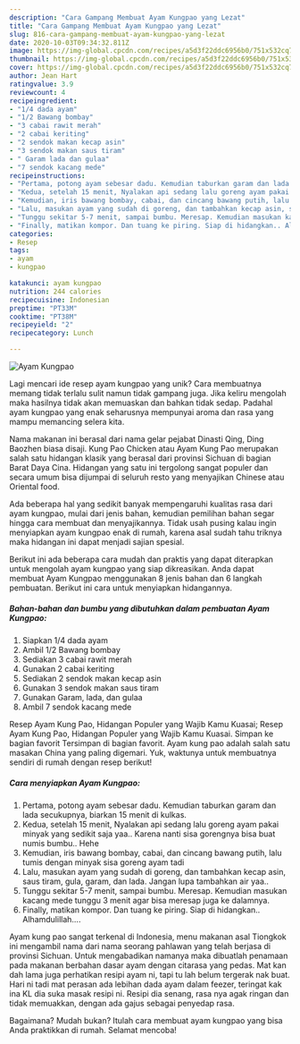 ```yaml
---
description: "Cara Gampang Membuat Ayam Kungpao yang Lezat"
title: "Cara Gampang Membuat Ayam Kungpao yang Lezat"
slug: 816-cara-gampang-membuat-ayam-kungpao-yang-lezat
date: 2020-10-03T09:34:32.811Z
image: https://img-global.cpcdn.com/recipes/a5d3f22ddc6956b0/751x532cq70/ayam-kungpao-foto-resep-utama.jpg
thumbnail: https://img-global.cpcdn.com/recipes/a5d3f22ddc6956b0/751x532cq70/ayam-kungpao-foto-resep-utama.jpg
cover: https://img-global.cpcdn.com/recipes/a5d3f22ddc6956b0/751x532cq70/ayam-kungpao-foto-resep-utama.jpg
author: Jean Hart
ratingvalue: 3.9
reviewcount: 4
recipeingredient:
- "1/4 dada ayam"
- "1/2 Bawang bombay"
- "3 cabai rawit merah"
- "2 cabai keriting"
- "2 sendok makan kecap asin"
- "3 sendok makan saus tiram"
- " Garam lada dan gulaa"
- "7 sendok kacang mede"
recipeinstructions:
- "Pertama, potong ayam sebesar dadu. Kemudian taburkan garam dan lada secukupnya, biarkan 15 menit di kulkas."
- "Kedua, setelah 15 menit, Nyalakan api sedang lalu goreng ayam pakai minyak yang sedikit saja yaa.. Karena nanti sisa gorengnya bisa buat numis bumbu.. Hehe"
- "Kemudian, iris bawang bombay, cabai, dan cincang bawang putih, lalu tumis dengan minyak sisa goreng ayam tadi"
- "Lalu, masukan ayam yang sudah di goreng, dan tambahkan kecap asin, saus tiram, gula, garam, dan lada. Jangan lupa tambahkan air yaa.."
- "Tunggu sekitar 5-7 menit, sampai bumbu. Meresap. Kemudian masukan kacang mede tunggu 3 menit agar bisa meresap juga ke dalamnya."
- "Finally, matikan kompor. Dan tuang ke piring. Siap di hidangkan.. Alhamdulillah...."
categories:
- Resep
tags:
- ayam
- kungpao

katakunci: ayam kungpao 
nutrition: 244 calories
recipecuisine: Indonesian
preptime: "PT33M"
cooktime: "PT38M"
recipeyield: "2"
recipecategory: Lunch

---
```



![Ayam Kungpao](https://img-global.cpcdn.com/recipes/a5d3f22ddc6956b0/751x532cq70/ayam-kungpao-foto-resep-utama.jpg)

Lagi mencari ide resep ayam kungpao yang unik? Cara membuatnya memang tidak terlalu sulit namun tidak gampang juga. Jika keliru mengolah maka hasilnya tidak akan memuaskan dan bahkan tidak sedap. Padahal ayam kungpao yang enak seharusnya mempunyai aroma dan rasa yang mampu memancing selera kita.

Nama makanan ini berasal dari nama gelar pejabat Dinasti Qing, Ding Baozhen biasa disaji. Kung Pao Chicken atau Ayam Kung Pao merupakan salah satu hidangan klasik yang berasal dari provinsi Sichuan di bagian Barat Daya Cina. Hidangan yang satu ini tergolong sangat populer dan secara umum bisa dijumpai di seluruh resto yang menyajikan Chinese atau Oriental food.

Ada beberapa hal yang sedikit banyak mempengaruhi kualitas rasa dari ayam kungpao, mulai dari jenis bahan, kemudian pemilihan bahan segar hingga cara membuat dan menyajikannya. Tidak usah pusing kalau ingin menyiapkan ayam kungpao enak di rumah, karena asal sudah tahu triknya maka hidangan ini dapat menjadi sajian spesial.


Berikut ini ada beberapa cara mudah dan praktis yang dapat diterapkan untuk mengolah ayam kungpao yang siap dikreasikan. Anda dapat membuat Ayam Kungpao menggunakan 8 jenis bahan dan 6 langkah pembuatan. Berikut ini cara untuk menyiapkan hidangannya.

<!--inarticleads1-->

##### Bahan-bahan dan bumbu yang dibutuhkan dalam pembuatan Ayam Kungpao:

1. Siapkan 1/4 dada ayam
1. Ambil 1/2 Bawang bombay
1. Sediakan 3 cabai rawit merah
1. Gunakan 2 cabai keriting
1. Sediakan 2 sendok makan kecap asin
1. Gunakan 3 sendok makan saus tiram
1. Gunakan  Garam, lada, dan gulaa
1. Ambil 7 sendok kacang mede


Resep Ayam Kung Pao, Hidangan Populer yang Wajib Kamu Kuasai; Resep Ayam Kung Pao, Hidangan Populer yang Wajib Kamu Kuasai. Simpan ke bagian favorit Tersimpan di bagian favorit. Ayam kung pao adalah salah satu masakan China yang paling digemari. Yuk, waktunya untuk membuatnya sendiri di rumah dengan resep berikut! 

<!--inarticleads2-->

##### Cara menyiapkan Ayam Kungpao:

1. Pertama, potong ayam sebesar dadu. Kemudian taburkan garam dan lada secukupnya, biarkan 15 menit di kulkas.
1. Kedua, setelah 15 menit, Nyalakan api sedang lalu goreng ayam pakai minyak yang sedikit saja yaa.. Karena nanti sisa gorengnya bisa buat numis bumbu.. Hehe
1. Kemudian, iris bawang bombay, cabai, dan cincang bawang putih, lalu tumis dengan minyak sisa goreng ayam tadi
1. Lalu, masukan ayam yang sudah di goreng, dan tambahkan kecap asin, saus tiram, gula, garam, dan lada. Jangan lupa tambahkan air yaa..
1. Tunggu sekitar 5-7 menit, sampai bumbu. Meresap. Kemudian masukan kacang mede tunggu 3 menit agar bisa meresap juga ke dalamnya.
1. Finally, matikan kompor. Dan tuang ke piring. Siap di hidangkan.. Alhamdulillah....


Ayam kung pao sangat terkenal di Indonesia, menu makanan asal Tiongkok ini mengambil nama dari nama seorang pahlawan yang telah berjasa di provinsi Sichuan. Untuk mengabadikan namanya maka dibuatlah penamaan pada makanan berbahan dasar ayam dengan citarasa yang pedas. Mat kan dah lama juga perhatikan resipi ayam ni, tapi tu lah belum tergerak nak buat. Hari ni tadi mat perasan ada lebihan dada ayam dalam feezer, teringat kak ina KL dia suka masak resipi ni. Resipi dia senang, rasa nya agak ringan dan tidak memuakkan, dengan ada gajus sebagai penyedap rasa. 

Bagaimana? Mudah bukan? Itulah cara membuat ayam kungpao yang bisa Anda praktikkan di rumah. Selamat mencoba!
